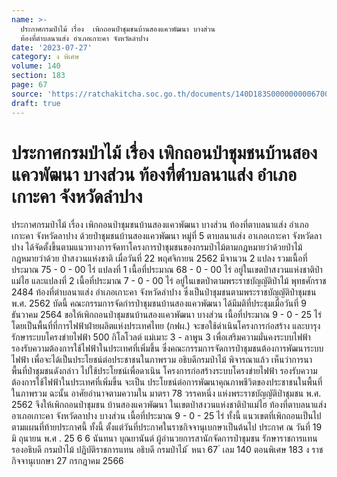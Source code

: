 ```yaml
---
name: >-
  ประกาศกรมป่าไม้ เรื่อง  เพิกถอนป่าชุมชนบ้านสองแควพัฒนา บางส่วน 
  ท้องที่ตำบลนาแส่ง อำเภอเกาะคา จังหวัดลำปาง
date: '2023-07-27'
category: ง พิเศษ
volume: 140
section: 183
page: 67
source: 'https://ratchakitcha.soc.go.th/documents/140D183S0000000006700.pdf'
draft: true
---
```


# ประกาศกรมป่าไม้ เรื่อง  เพิกถอนป่าชุมชนบ้านสองแควพัฒนา บางส่วน  ท้องที่ตำบลนาแส่ง อำเภอเกาะคา จังหวัดลำปาง

ประกาศกรมป่าไม้ เรื่อง เพิกถอนป่าชุมชนบ้านสองแควพัฒนา บางส่วน ท้องที่ตาบลนาแส่ง อำเภอเกาะคา จังหวัดลาปาง ด้วยป่าชุมชนบ้านสองแควพัฒนา หมู่ที่ 5 ตาบลนาแส่ง อาเภอเกาะคา จังหวัดลาปาง ได้จัดตั้งขึ้นตามแนวทางการจัดทาโครงการป่าชุมชนของกรมป่าไม้ตามกฎหมายว่าด้วยป่าไม้ กฎหมายว่าด้วย ป่าสงวนแห่งชาติ เมื่อวันที่ 22 พฤศจิกายน 2562 มีจานวน 2 แปลง รวมเนื้อที่ประมาณ 75 - 0 - 00 ไร่ แปลงที่ 1 เนื้อที่ประมาณ 68 - 0 - 00 ไร่ อยู่ในเขตป่าสงวนแห่งชาติป่าแม่ไฮ และแปลงที่ 2 เนื้อที่ประมาณ 7 - 0 - 00 ไร่ อยู่ในเขตป่าตามพระราชบัญญัติป่าไม้ พุทธศักราช 2484 ท้องที่ตำบลนาแส่ง อำเภอเกาะคา จังหวัดลำปาง ซึ่งเป็นป่าชุมชนตามพระราชบัญญัติป่าชุมชน พ.ศ. 2562 บัดนี้ คณะกรรมการจัดกำรป่าชุมชนบ้านสองแควพัฒนา ได้มีมติที่ประชุมเมื่อวันที่ 9 ธันวาคม 2564 ขอให้เพิกถอนป่าชุมชนบ้านสองแควพัฒนา บางส่วน เนื้อที่ประมาณ 9 - 0 - 25 ไร่ โดยเป็นพื้นที่ที่การไฟฟ้าฝ่ายผลิตแห่งประเทศไทย (กฟผ.) จะขอใช้ดำเนินโครงการก่อสร้าง และบารุงรักษาระบบโครงข่ายไฟฟ้า 500 กิโลโวลต์ แม่เมาะ 3 - ลาพูน 3 เพื่อเสริมความมั่นคงระบบไฟฟ้า รองรับความต้องการใช้ไฟฟ้าในประเทศที่เพิ่มขึ้น ซึ่งคณะกรรมการจัดการป่าชุมชนต้องการพัฒนาระบบไฟฟ้า เพื่อจะได้เป็นประโยชน์ต่อประชาชนในภาพรวม อธิบดีกรมป่าไม้ พิจารณาแล้ว เห็นว่าการนาพื้นที่ป่าชุมชนดังกล่าว ไปใช้ประโยชน์เพื่อดาเนิน โครงการก่อสร้างระบบโครงข่ายไฟฟ้า รองรับความต้องการใช้ไฟฟ้าในประเทศที่เพิ่มขึ้น จะเป็น ประโยชน์ต่อการพัฒนาคุณภาพชีวิตของประชาชนในพื้นที่ในภาพรวม ฉะนั้น อาศัยอำนาจตามความใน มาตรา 78 วรรคหนึ่ง แห่งพระราชบัญญัติป่าชุมชน พ.ศ. 2562 จึงให้เพิกถอนป่าชุมชน บ้านสองแควพัฒนา ในเขตป่าสงวนแห่งชาติป่าแม่ไฮ ท้องที่ตาบลนาแส่ง อาเภอเกาะคา จังหวัดลาปาง บางส่วน เนื้อที่ประมาณ 9 - 0 - 25 ไร่ ทั้งนี้ แนวเขตที่เพิกถอนเป็นไปตามแผนที่ท้ายประกาศนี้ ทั้งนี้ ตั้งแต่วันที่ประกาศในราชกิจจานุเบกษาเป็นต้นไป ประกาศ ณ วันที่ 19 มิ ถุนายน พ.ศ . 25 6 6 นันทนา บุณยานันต์ ผู้อำนวยการสานักจัดการป่าชุมชน รักษาราชการแทน รองอธิบดี กรมป่าไม้ ปฏิบัติราชการแทน อธิบดี กรมป่าไม้ ้ หนา 67 ่ เลม 140 ตอนพิเศษ 183 ง ราชกิจจานุเบกษา 27 กรกฎาคม 2566

